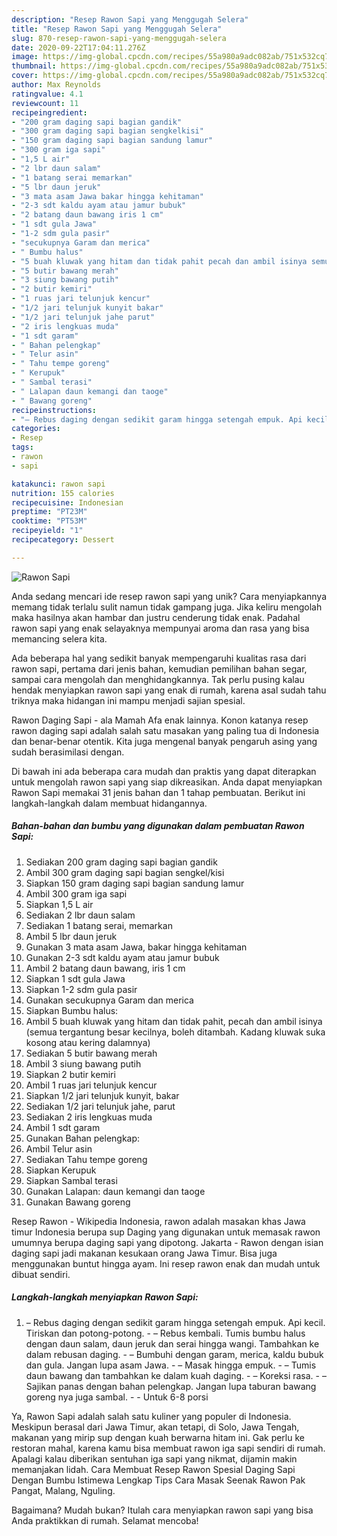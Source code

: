 ```yaml
---
description: "Resep Rawon Sapi yang Menggugah Selera"
title: "Resep Rawon Sapi yang Menggugah Selera"
slug: 870-resep-rawon-sapi-yang-menggugah-selera
date: 2020-09-22T17:04:11.276Z
image: https://img-global.cpcdn.com/recipes/55a980a9adc082ab/751x532cq70/rawon-sapi-foto-resep-utama.jpg
thumbnail: https://img-global.cpcdn.com/recipes/55a980a9adc082ab/751x532cq70/rawon-sapi-foto-resep-utama.jpg
cover: https://img-global.cpcdn.com/recipes/55a980a9adc082ab/751x532cq70/rawon-sapi-foto-resep-utama.jpg
author: Max Reynolds
ratingvalue: 4.1
reviewcount: 11
recipeingredient:
- "200 gram daging sapi bagian gandik"
- "300 gram daging sapi bagian sengkelkisi"
- "150 gram daging sapi bagian sandung lamur"
- "300 gram iga sapi"
- "1,5 L air"
- "2 lbr daun salam"
- "1 batang serai memarkan"
- "5 lbr daun jeruk"
- "3 mata asam Jawa bakar hingga kehitaman"
- "2-3 sdt kaldu ayam atau jamur bubuk"
- "2 batang daun bawang iris 1 cm"
- "1 sdt gula Jawa"
- "1-2 sdm gula pasir"
- "secukupnya Garam dan merica"
- " Bumbu halus"
- "5 buah kluwak yang hitam dan tidak pahit pecah dan ambil isinya semua tergantung besar kecilnya boleh ditambah Kadang kluwak suka kosong atau kering dalamnya"
- "5 butir bawang merah"
- "3 siung bawang putih"
- "2 butir kemiri"
- "1 ruas jari telunjuk kencur"
- "1/2 jari telunjuk kunyit bakar"
- "1/2 jari telunjuk jahe parut"
- "2 iris lengkuas muda"
- "1 sdt garam"
- " Bahan pelengkap"
- " Telur asin"
- " Tahu tempe goreng"
- " Kerupuk"
- " Sambal terasi"
- " Lalapan daun kemangi dan taoge"
- " Bawang goreng"
recipeinstructions:
- "– Rebus daging dengan sedikit garam hingga setengah empuk. Api kecil. Tiriskan dan potong-potong. – Rebus kembali. Tumis bumbu halus dengan daun salam, daun jeruk dan serai hingga wangi. Tambahkan ke dalam rebusan daging. – Bumbuhi dengan garam, merica, kaldu bubuk dan gula. Jangan lupa asam Jawa. – Masak hingga empuk. – Tumis daun bawang dan tambahkan ke dalam kuah daging. – Koreksi rasa. – Sajikan panas dengan bahan pelengkap. Jangan lupa taburan bawang goreng nya juga sambal.  Untuk 6-8 porsi"
categories:
- Resep
tags:
- rawon
- sapi

katakunci: rawon sapi 
nutrition: 155 calories
recipecuisine: Indonesian
preptime: "PT23M"
cooktime: "PT53M"
recipeyield: "1"
recipecategory: Dessert

---
```



![Rawon Sapi](https://img-global.cpcdn.com/recipes/55a980a9adc082ab/751x532cq70/rawon-sapi-foto-resep-utama.jpg)

Anda sedang mencari ide resep rawon sapi yang unik? Cara menyiapkannya memang tidak terlalu sulit namun tidak gampang juga. Jika keliru mengolah maka hasilnya akan hambar dan justru cenderung tidak enak. Padahal rawon sapi yang enak selayaknya mempunyai aroma dan rasa yang bisa memancing selera kita.

Ada beberapa hal yang sedikit banyak mempengaruhi kualitas rasa dari rawon sapi, pertama dari jenis bahan, kemudian pemilihan bahan segar, sampai cara mengolah dan menghidangkannya. Tak perlu pusing kalau hendak menyiapkan rawon sapi yang enak di rumah, karena asal sudah tahu triknya maka hidangan ini mampu menjadi sajian spesial.

Rawon Daging Sapi - ala Mamah Afa enak lainnya. Konon katanya resep rawon daging sapi adalah salah satu masakan yang paling tua di Indonesia dan benar-benar otentik. Kita juga mengenal banyak pengaruh asing yang sudah berasimilasi dengan.


Di bawah ini ada beberapa cara mudah dan praktis yang dapat diterapkan untuk mengolah rawon sapi yang siap dikreasikan. Anda dapat menyiapkan Rawon Sapi memakai 31 jenis bahan dan 1 tahap pembuatan. Berikut ini langkah-langkah dalam membuat hidangannya.

<!--inarticleads1-->

##### Bahan-bahan dan bumbu yang digunakan dalam pembuatan Rawon Sapi:

1. Sediakan 200 gram daging sapi bagian gandik
1. Ambil 300 gram daging sapi bagian sengkel/kisi
1. Siapkan 150 gram daging sapi bagian sandung lamur
1. Ambil 300 gram iga sapi
1. Siapkan 1,5 L air
1. Sediakan 2 lbr daun salam
1. Sediakan 1 batang serai, memarkan
1. Ambil 5 lbr daun jeruk
1. Gunakan 3 mata asam Jawa, bakar hingga kehitaman
1. Gunakan 2-3 sdt kaldu ayam atau jamur bubuk
1. Ambil 2 batang daun bawang, iris 1 cm
1. Siapkan 1 sdt gula Jawa
1. Siapkan 1-2 sdm gula pasir
1. Gunakan secukupnya Garam dan merica
1. Siapkan  Bumbu halus:
1. Ambil 5 buah kluwak yang hitam dan tidak pahit, pecah dan ambil isinya (semua tergantung besar kecilnya, boleh ditambah. Kadang kluwak suka kosong atau kering dalamnya)
1. Sediakan 5 butir bawang merah
1. Ambil 3 siung bawang putih
1. Siapkan 2 butir kemiri
1. Ambil 1 ruas jari telunjuk kencur
1. Siapkan 1/2 jari telunjuk kunyit, bakar
1. Sediakan 1/2 jari telunjuk jahe, parut
1. Sediakan 2 iris lengkuas muda
1. Ambil 1 sdt garam
1. Gunakan  Bahan pelengkap:
1. Ambil  Telur asin
1. Sediakan  Tahu tempe goreng
1. Siapkan  Kerupuk
1. Siapkan  Sambal terasi
1. Gunakan  Lalapan: daun kemangi dan taoge
1. Gunakan  Bawang goreng


Resep Rawon - Wikipedia Indonesia, rawon adalah masakan khas Jawa timur Indonesia berupa sup Daging yang digunakan untuk memasak rawon umumnya berupa daging sapi yang dipotong. Jakarta - Rawon dengan isian daging sapi jadi makanan kesukaan orang Jawa Timur. Bisa juga menggunakan buntut hingga ayam. Ini resep rawon enak dan mudah untuk dibuat sendiri. 

<!--inarticleads2-->

##### Langkah-langkah menyiapkan Rawon Sapi:

1. – Rebus daging dengan sedikit garam hingga setengah empuk. Api kecil. Tiriskan dan potong-potong. - – Rebus kembali. Tumis bumbu halus dengan daun salam, daun jeruk dan serai hingga wangi. Tambahkan ke dalam rebusan daging. - – Bumbuhi dengan garam, merica, kaldu bubuk dan gula. Jangan lupa asam Jawa. - – Masak hingga empuk. - – Tumis daun bawang dan tambahkan ke dalam kuah daging. - – Koreksi rasa. - – Sajikan panas dengan bahan pelengkap. Jangan lupa taburan bawang goreng nya juga sambal. -  - Untuk 6-8 porsi


Ya, Rawon Sapi adalah salah satu kuliner yang populer di Indonesia. Meskipun berasal dari Jawa Timur, akan tetapi, di Solo, Jawa Tengah, makanan yang mirip sup dengan kuah berwarna hitam ini. Gak perlu ke restoran mahal, karena kamu bisa membuat rawon iga sapi sendiri di rumah. Apalagi kalau diberikan sentuhan iga sapi yang nikmat, dijamin makin memanjakan lidah. Cara Membuat Resep Rawon Spesial Daging Sapi Dengan Bumbu Istimewa Lengkap Tips Cara Masak Seenak Rawon Pak Pangat, Malang, Nguling. 

Bagaimana? Mudah bukan? Itulah cara menyiapkan rawon sapi yang bisa Anda praktikkan di rumah. Selamat mencoba!
